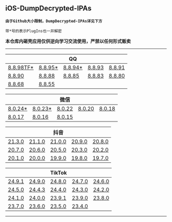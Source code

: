 ## iOS-DumpDecrypted-IPAs

**`由于Github大小限制，DumpDecrypted-IPAs详见下方`**

`带*号的表示PlugIns也一并解密`

**本仓库内砸壳应用仅供逆向学习交流使用，严禁以任何形式贩卖**

---

|||QQ|||
| --- | --- | --- | --- | --- |
|[8.8.98TF*](https://www.123pan.com/s/UPeRVv-McdhH)|[8.8.95*](https://www.123pan.com/s/UPeRVv-DZdhH)|[8.8.94*](https://www.123pan.com/s/UPeRVv-ZbdhH)|[8.8.93](https://www.123pan.com/s/UPeRVv-lbdhH)|[8.8.91](https://www.123pan.com/s/UPeRVv-BbdhH)|
|[8.8.90](https://www.123pan.com/s/UPeRVv-O7dhH)|[8.8.88](https://www.123pan.com/s/UPeRVv-R7dhH)|[8.8.85](https://www.123pan.com/s/UPeRVv-D7dhH)|[8.8.83](https://www.123pan.com/s/UPeRVv-r7dhH)|[8.8.80](https://www.123pan.com/s/UPeRVv-87dhH)|
|[8.8.68](https://www.123pan.com/s/UPeRVv-07dhH)|[8.8.55](https://www.123pan.com/s/UPeRVv-K7dhH)|

|||微信|||
| --- | --- | --- | --- | --- |
|[8.0.24*](https://www.123pan.com/s/UPeRVv-IcdhH)|[8.0.23*](https://www.123pan.com/s/UPeRVv-bbdhH)|[8.0.22](https://www.123pan.com/s/UPeRVv-u7dhH)|[8.0.20](https://www.123pan.com/s/UPeRVv-U7dhH)|[8.0.18](https://www.123pan.com/s/UPeRVv-S7dhH)|
|[8.0.17](https://www.123pan.com/s/UPeRVv-l7dhH)|[8.0.16](https://www.123pan.com/s/UPeRVv-77dhH)|[8.0.15](https://www.123pan.com/s/UPeRVv-b7dhH)|

|||抖音|||
| --- | --- | --- | --- | --- |
|[21.3.0](https://www.123pan.com/s/UPeRVv-ncdhH)|[21.1.0](https://www.123pan.com/s/UPeRVv-yZdhH)|[21.0.0](https://www.123pan.com/s/UPeRVv-wZdhH)|[20.9.0](https://www.123pan.com/s/UPeRVv-ubdhH)|[20.8.0](https://www.123pan.com/s/UPeRVv-g7dhH)|
|[20.7.0](https://www.123pan.com/s/UPeRVv-F7dhH)|[20.6.0](https://www.123pan.com/s/UPeRVv-Y7dhH)|[20.5.0](https://www.123pan.com/s/UPeRVv-G7dhH)|[20.3.0](https://www.123pan.com/s/UPeRVv-P7dhH)|[20.2.0](https://www.123pan.com/s/UPeRVv-X7dhH)|
|[20.1.0](https://www.123pan.com/s/UPeRVv-n7dhH)|[20.0.0](https://www.123pan.com/s/UPeRVv-27dhH)|[19.9.0](https://www.123pan.com/s/UPeRVv-s7dhH)|[19.8.0](https://www.123pan.com/s/UPeRVv-W7dhH)|[19.7.0](https://www.123pan.com/s/UPeRVv-C7dhH)|

|||TikTok|||
| --- | --- | --- | --- | --- |
|[24.9.1](https://www.123pan.com/s/UPeRVv-wcdhH)|[24.9.0](https://www.123pan.com/s/UPeRVv-vcdhH)|[24.8.0](https://www.123pan.com/s/UPeRVv-2ZdhH)|[24.7.0](https://www.123pan.com/s/UPeRVv-AZdhH)|[24.6.0](https://www.123pan.com/s/UPeRVv-ObdhH)|
|[24.5.0](https://www.123pan.com/s/UPeRVv-TbdhH)|[24.4.3](https://www.123pan.com/s/UPeRVv-j7dhH)|[24.4.0](https://www.123pan.com/s/UPeRVv-V7dhH)|[24.3.0](https://www.123pan.com/s/UPeRVv-y7dhH)|[24.2.0](https://www.123pan.com/s/UPeRVv-67dhH)|
|[24.1.0](https://www.123pan.com/s/UPeRVv-q7dhH)|[24.0.0](https://www.123pan.com/s/UPeRVv-57dhH)|[23.9.1](https://www.123pan.com/s/UPeRVv-L7dhH)|[23.9.0](https://www.123pan.com/s/UPeRVv-z7dhH)|[23.8.0](https://www.123pan.com/s/UPeRVv-i7dhH)|
|[23.7.0](https://www.123pan.com/s/UPeRVv-t7dhH)|[23.6.0](https://www.123pan.com/s/UPeRVv-e7dhH)|[23.5.0](https://www.123pan.com/s/UPeRVv-c7dhH)|[23.4.0](https://www.123pan.com/s/UPeRVv-Z7dhH)|

---
